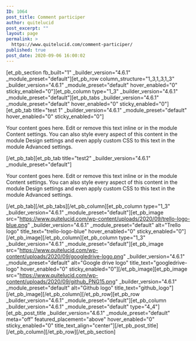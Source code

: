 ```yaml
---
ID: 1064
post_title: Comment participer
author: quitelucid
post_excerpt: ""
layout: page
permalink: >
  https://www.quitelucid.com/comment-participer/
published: true
post_date: 2020-09-06 16:00:02
---
```

[et_pb_section fb_built="1" _builder_version="4.6.1" _module_preset="default"][et_pb_row column_structure="1_3,1_3,1_3" _builder_version="4.6.1" _module_preset="default" hover_enabled="0" sticky_enabled="0"][et_pb_column type="1_3" _builder_version="4.6.1" _module_preset="default"][et_pb_tabs _builder_version="4.6.1" _module_preset="default" hover_enabled="0" sticky_enabled="0"][et_pb_tab title="test 1" _builder_version="4.6.1" _module_preset="default" hover_enabled="0" sticky_enabled="0"]<p>Your content goes here. Edit or remove this text inline or in the module Content settings. You can also style every aspect of this content in the module Design settings and even apply custom CSS to this text in the module Advanced settings.</p>[/et_pb_tab][et_pb_tab title="test2" _builder_version="4.6.1" _module_preset="default"]<p>Your content goes here. Edit or remove this text inline or in the module Content settings. You can also style every aspect of this content in the module Design settings and even apply custom CSS to this text in the module Advanced settings.</p>[/et_pb_tab][/et_pb_tabs][/et_pb_column][et_pb_column type="1_3" _builder_version="4.6.1" _module_preset="default"][et_pb_image src="https://www.quitelucid.com/wp-content/uploads/2020/09/trello-logo-blue.png" _builder_version="4.6.1" _module_preset="default" alt="Trello logo" title_text="trello-logo-blue" hover_enabled="0" sticky_enabled="0"][/et_pb_image][/et_pb_column][et_pb_column type="1_3" _builder_version="4.6.1" _module_preset="default"][et_pb_image src="https://www.quitelucid.com/wp-content/uploads/2020/09/googledrive-logo.png" _builder_version="4.6.1" _module_preset="default" alt="Google drive logo" title_text="googledrive-logo" hover_enabled="0" sticky_enabled="0"][/et_pb_image][et_pb_image src="https://www.quitelucid.com/wp-content/uploads/2020/09/github_PNG15.png" _builder_version="4.6.1" _module_preset="default" alt="Github logo" title_text="github_logo"][/et_pb_image][/et_pb_column][/et_pb_row][et_pb_row _builder_version="4.6.1" _module_preset="default"][et_pb_column _builder_version="4.6.1" _module_preset="default" type="4_4"][et_pb_post_title _builder_version="4.6.1" _module_preset="default" meta="off" featured_placement="above" hover_enabled="0" sticky_enabled="0" title_text_align="center"][/et_pb_post_title][/et_pb_column][/et_pb_row][/et_pb_section]